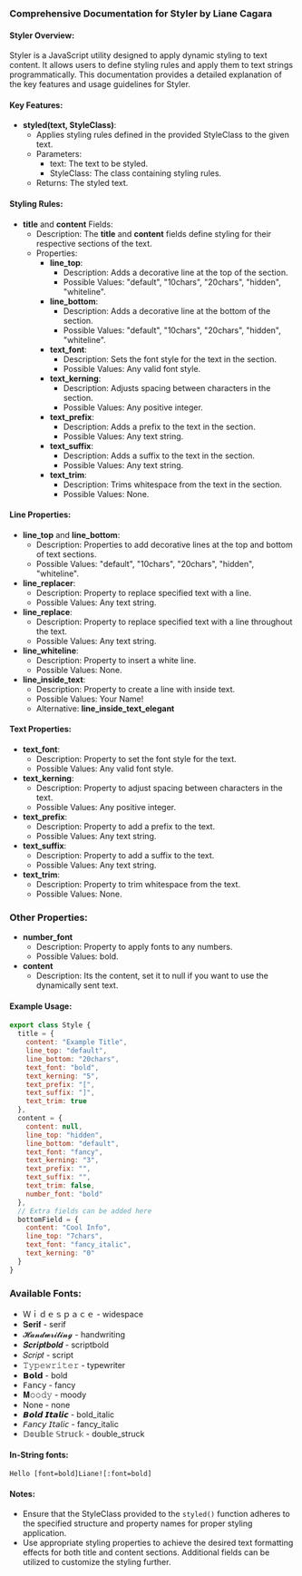 ### Comprehensive Documentation for Styler by Liane Cagara

#### Styler Overview:
Styler is a JavaScript utility designed to apply dynamic styling to text content. It allows users to define styling rules and apply them to text strings programmatically. This documentation provides a detailed explanation of the key features and usage guidelines for Styler.

#### Key Features:
- **styled(text, StyleClass)**:
  - Applies styling rules defined in the provided StyleClass to the given text.
  - Parameters:
    - text: The text to be styled.
    - StyleClass: The class containing styling rules.
  - Returns: The styled text.

#### Styling Rules:

- **title** and **content** Fields:
  - Description: The **title** and **content** fields define styling for their respective sections of the text.
  - Properties:
    - **line_top**: 
      - Description: Adds a decorative line at the top of the section.
      - Possible Values: "default", "10chars", "20chars", "hidden", "whiteline".
    - **line_bottom**: 
      - Description: Adds a decorative line at the bottom of the section.
      - Possible Values: "default", "10chars", "20chars", "hidden", "whiteline".
    - **text_font**: 
      - Description: Sets the font style for the text in the section.
      - Possible Values: Any valid font style.
    - **text_kerning**: 
      - Description: Adjusts spacing between characters in the section.
      - Possible Values: Any positive integer.
    - **text_prefix**: 
      - Description: Adds a prefix to the text in the section.
      - Possible Values: Any text string.
    - **text_suffix**: 
      - Description: Adds a suffix to the text in the section.
      - Possible Values: Any text string.
    - **text_trim**: 
      - Description: Trims whitespace from the text in the section.
      - Possible Values: None.

#### Line Properties:
- **line_top** and **line_bottom**:
  - Description: Properties to add decorative lines at the top and bottom of text sections.
  - Possible Values: "default", "10chars", "20chars", "hidden", "whiteline".
- **line_replacer**:
  - Description: Property to replace specified text with a line.
  - Possible Values: Any text string.
- **line_replace**:
  - Description: Property to replace specified text with a line throughout the text.
  - Possible Values: Any text string.
- **line_whiteline**:
  - Description: Property to insert a white line.
  - Possible Values: None.
- **line_inside_text**:
  - Description: Property to create a line with inside text.
  - Possible Values: Your Name!
  - Alternative: **line_inside_text_elegant**

#### Text Properties:
- **text_font**:
  - Description: Property to set the font style for the text.
  - Possible Values: Any valid font style.
- **text_kerning**:
  - Description: Property to adjust spacing between characters in the text.
  - Possible Values: Any positive integer.
- **text_prefix**:
  - Description: Property to add a prefix to the text.
  - Possible Values: Any text string.
- **text_suffix**:
  - Description: Property to add a suffix to the text.
  - Possible Values: Any text string.
- **text_trim**:
  - Description: Property to trim whitespace from the text.
  - Possible Values: None.

### Other Properties:
- **number_font**
  - Description: Property to apply fonts to any numbers.
  - Possible Values: bold.
- **content**
  - Description: Its the content, set it to null if you want to use the dynamically sent text.

#### Example Usage:
```javascript
export class Style {
  title = {
    content: "Example Title",
    line_top: "default",
    line_bottom: "20chars",
    text_font: "bold",
    text_kerning: "5",
    text_prefix: "[",
    text_suffix: "]",
    text_trim: true
  },
  content = {
    content: null,
    line_top: "hidden",
    line_bottom: "default",
    text_font: "fancy",
    text_kerning: "3",
    text_prefix: "",
    text_suffix: "",
    text_trim: false,
    number_font: "bold"
  },
  // Extra fields can be added here
  bottomField = {
    content: "Cool Info",
    line_top: "7chars",
    text_font: "fancy_italic",
    text_kerning: "0"
  }
}
```

### Available Fonts:
* Ｗｉｄｅｓｐａｃｅ - widespace
* 𝐒𝐞𝐫𝐢𝐟 - serif
* 𝓗𝓪𝓷𝓭𝔀𝓻𝓲𝓽𝓲𝓷𝓰 - handwriting
* 𝑺𝒄𝒓𝒊𝒑𝒕𝒃𝒐𝒍𝒅 - scriptbold
* 𝑆𝑐𝑟𝑖𝑝𝑡 - script
* 𝚃𝚢𝚙𝚎𝚠𝚛𝚒𝚝𝚎𝚛 - typewriter
* 𝗕𝗼𝗹𝗱 - bold 
* 𝖥𝖺𝗇𝖼𝗒 - fancy
* 𝐌𝚘𝚘𝚍𝚢 - moody
* None - none
* 𝘽𝙤𝙡𝙙 𝙄𝙩𝙖𝙡𝙞𝙘 - bold_italic
* 𝘍𝘢𝘯𝘤𝘺 𝘐𝘵𝘢𝘭𝘪𝘤 - fancy_italic
* 𝔻𝕠𝕦𝕓𝕝𝕖 𝕊𝕥𝕣𝕦𝕔𝕜 - double_struck

#### In-String fonts:
```
Hello [font=bold]Liane![:font=bold]
```

#### Notes:
- Ensure that the StyleClass provided to the `styled()` function adheres to the specified structure and property names for proper styling application.
- Use appropriate styling properties to achieve the desired text formatting effects for both title and content sections. Additional fields can be utilized to customize the styling further.